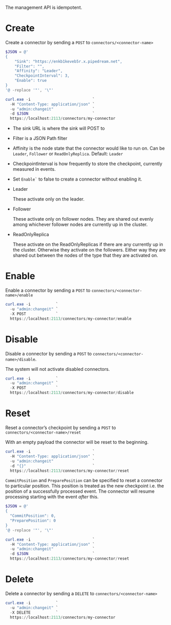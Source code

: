 The management API is idempotent.

# Create

Create a connector by sending a `POST` to `connectors/<connector-name>`

``` powershell
$JSON = @'
{
    "Sink": "https://enkb1keveb5r.x.pipedream.net",
    "Filter": "",
    "Affinity": "Leader",
    "CheckpointInterval": 3,
    "Enable": true
}
'@ -replace '"', '\"'

curl.exe -i                           `
  -H "Content-Type: application/json" `
  -u "admin:changeit"                 `
  -d $JSON                            `
  https://localhost:2113/connectors/my-connector
```

- The sink URL is where the sink will POST to

- Filter is a JSON Path filter

- Affinity is the node state that the connector would like to run on.
  Can be `Leader`, `Follower` or `ReadOnlyReplica`. Default: `Leader`

- CheckpointInterval is how frequently to store the checkpoint,
  currently measured in events.

- Set `` Enable` `` to false to create a connector without enabling it.

<!-- -->

- Leader

  These activate only on the leader.

- Follower

  These activate only on follower nodes. They are shared out evenly
  among whichever follower nodes are currently up in the cluster.

- ReadOnlyReplica

  These activate on the ReadOnlyReplicas if there are any currently up
  in the cluster. Otherwise they activate on the followers. Either way
  they are shared out between the nodes of the type that they are
  activated on.

# Enable

Enable a connector by sending a `POST` to
`connectors/<connector-name>/enable`

``` powershell
curl.exe -i           `
  -u "admin:changeit" `
  -X POST             `
  https://localhost:2113/connectors/my-connector/enable
```

# Disable

Disable a connector by sending a `POST` to
`connectors/<connector-name>/disable`.

The system will not activate disabled connectors.

``` powershell
curl.exe -i           `
  -u "admin:changeit" `
  -X POST             `
  https://localhost:2113/connectors/my-connector/disable
```

# Reset

Reset a connector’s checkpoint by sending a `POST` to
`connectors/<connector-name>/reset`

With an empty payload the connector will be reset to the beginning.

``` powershell
curl.exe -i                           `
  -H "Content-Type: application/json" `
  -u "admin:changeit"                 `
  -d "{}"                             `
  https://localhost:2113/connectors/my-connector/reset
```

`CommitPosition` and `PreparePosition` can be specified to reset a
connector to particular position. This position is treated as the new
checkpoint i.e. the position of a successfully processed event. The
connector will resume processing starting with the event *after* this.

``` powershell
$JSON = @'
{
  "CommitPosition": 0,
  "PreparePosition": 0
}
'@ -replace '"', '\"'

curl.exe -i                           `
  -H "Content-Type: application/json" `
  -u "admin:changeit"                 `
  -d $JSON                            `
  https://localhost:2113/connectors/my-connector/reset
```

# Delete

Delete a connector by sending a `DELETE` to
`connectors/<connector-name>`

``` powershell
curl.exe -i           `
  -u "admin:changeit" `
  -X DELETE           `
  https://localhost:2113/connectors/my-connector
```
